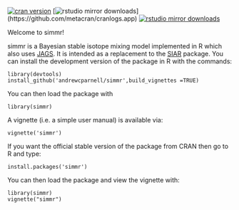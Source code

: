 [![cran version](http://www.r-pkg.org/badges/version/simmr)](http://cran.rstudio.com/web/packages/simmr) 
[![rstudio mirror downloads](http://cranlogs.r-pkg.org/badges/simmr?)](https://github.com/metacran/cranlogs.app)
[![rstudio mirror downloads](http://cranlogs.r-pkg.org/badges/grand-total/simmr?color=82b4e8)](https://github.com/metacran/cranlogs.app)

Welcome to simmr!

simmr is a Bayesian stable isotope mixing model implemented in R which also uses [JAGS](http://mcmc-jags.sourceforge.net). It is intended as a replacement to the [SIAR](https://github.com/AndrewLJackson/siar) package. You can install the development version of the package in R with the commands:

```
library(devtools)
install_github('andrewcparnell/simmr',build_vignettes =TRUE)
```

You can then load the package with

```
library(simmr)
```

A vignette (i.e. a simple user manual) is available via:
```
vignette('simmr')
```

If you want the official stable version of the package from CRAN then go to R and type:

```
install.packages('simmr')
```

You can then load the package and view the vignette with:

```
library(simmr)
vignette("simmr")
```
